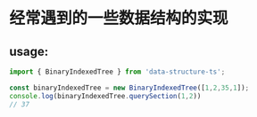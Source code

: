 # 经常遇到的一些数据结构的实现

## usage:
```typescript
import { BinaryIndexedTree } from 'data-structure-ts';

const binaryIndexedTree = new BinaryIndexedTree([1,2,35,1]);
console.log(binaryIndexedTree.querySection(1,2))
// 37
```